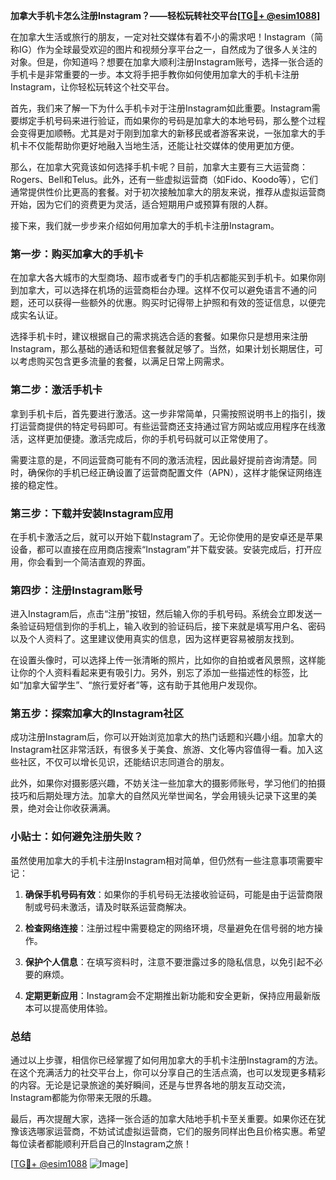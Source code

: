 **加拿大手机卡怎么注册Instagram？——轻松玩转社交平台[[TG💪+ @esim1088](https://t.me/s/esim1088)]**

在加拿大生活或旅行的朋友，一定对社交媒体有着不小的需求吧！Instagram（简称IG）作为全球最受欢迎的图片和视频分享平台之一，自然成为了很多人关注的对象。但是，你知道吗？想要在加拿大顺利注册Instagram账号，选择一张合适的手机卡是非常重要的一步。本文将手把手教你如何使用加拿大的手机卡注册Instagram，让你轻松玩转这个社交平台。

首先，我们来了解一下为什么手机卡对于注册Instagram如此重要。Instagram需要绑定手机号码来进行验证，而如果你的号码是加拿大的本地号码，那么整个过程会变得更加顺畅。尤其是对于刚到加拿大的新移民或者游客来说，一张加拿大的手机卡不仅能帮助你更好地融入当地生活，还能让社交媒体的使用更加方便。

那么，在加拿大究竟该如何选择手机卡呢？目前，加拿大主要有三大运营商：Rogers、Bell和Telus。此外，还有一些虚拟运营商（如Fido、Koodo等），它们通常提供性价比更高的套餐。对于初次接触加拿大的朋友来说，推荐从虚拟运营商开始，因为它们的资费更为灵活，适合短期用户或预算有限的人群。

接下来，我们就一步步来介绍如何用加拿大的手机卡注册Instagram。

### 第一步：购买加拿大的手机卡

在加拿大各大城市的大型商场、超市或者专门的手机店都能买到手机卡。如果你刚到加拿大，可以选择在机场的运营商柜台办理。这样不仅可以避免语言不通的问题，还可以获得一些额外的优惠。购买时记得带上护照和有效的签证信息，以便完成实名认证。

选择手机卡时，建议根据自己的需求挑选合适的套餐。如果你只是想用来注册Instagram，那么基础的通话和短信套餐就足够了。当然，如果计划长期居住，可以考虑购买包含更多流量的套餐，以满足日常上网需求。

### 第二步：激活手机卡

拿到手机卡后，首先要进行激活。这一步非常简单，只需按照说明书上的指引，拨打运营商提供的特定号码即可。有些运营商还支持通过官方网站或应用程序在线激活，这样更加便捷。激活完成后，你的手机号码就可以正常使用了。

需要注意的是，不同运营商可能有不同的激活流程，因此最好提前咨询清楚。同时，确保你的手机已经正确设置了运营商配置文件（APN），这样才能保证网络连接的稳定性。

### 第三步：下载并安装Instagram应用

在手机卡激活之后，就可以开始下载Instagram了。无论你使用的是安卓还是苹果设备，都可以直接在应用商店搜索“Instagram”并下载安装。安装完成后，打开应用，你会看到一个简洁直观的界面。

### 第四步：注册Instagram账号

进入Instagram后，点击“注册”按钮，然后输入你的手机号码。系统会立即发送一条验证码短信到你的手机上，输入收到的验证码后，接下来就是填写用户名、密码以及个人资料了。这里建议使用真实的信息，因为这样更容易被朋友找到。

在设置头像时，可以选择上传一张清晰的照片，比如你的自拍或者风景照，这样能让你的个人资料看起来更有吸引力。另外，别忘了添加一些描述性的标签，比如“加拿大留学生”、“旅行爱好者”等，这有助于其他用户发现你。

### 第五步：探索加拿大的Instagram社区

成功注册Instagram后，你可以开始浏览加拿大的热门话题和兴趣小组。加拿大的Instagram社区非常活跃，有很多关于美食、旅游、文化等内容值得一看。加入这些社区，不仅可以增长见识，还能结识志同道合的朋友。

此外，如果你对摄影感兴趣，不妨关注一些加拿大的摄影师账号，学习他们的拍摄技巧和后期处理方法。加拿大的自然风光举世闻名，学会用镜头记录下这里的美景，绝对会让你收获满满。

### 小贴士：如何避免注册失败？

虽然使用加拿大的手机卡注册Instagram相对简单，但仍然有一些注意事项需要牢记：

1. **确保手机号码有效**：如果你的手机号码无法接收验证码，可能是由于运营商限制或号码未激活，请及时联系运营商解决。
   
2. **检查网络连接**：注册过程中需要稳定的网络环境，尽量避免在信号弱的地方操作。

3. **保护个人信息**：在填写资料时，注意不要泄露过多的隐私信息，以免引起不必要的麻烦。

4. **定期更新应用**：Instagram会不定期推出新功能和安全更新，保持应用最新版本可以提高使用体验。

### 总结

通过以上步骤，相信你已经掌握了如何用加拿大的手机卡注册Instagram的方法。在这个充满活力的社交平台上，你可以分享自己的生活点滴，也可以发现更多精彩的内容。无论是记录旅途的美好瞬间，还是与世界各地的朋友互动交流，Instagram都能为你带来无限的乐趣。

最后，再次提醒大家，选择一张合适的加拿大陆地手机卡至关重要。如果你还在犹豫该选哪家运营商，不妨试试虚拟运营商，它们的服务同样出色且价格实惠。希望每位读者都能顺利开启自己的Instagram之旅！

[[TG💪+ @esim1088](https://t.me/s/esim1088) ![Image](https://i.postimg.cc/4NQfJmqS/Snipaste-2025-05-13-00-14-12.png)]